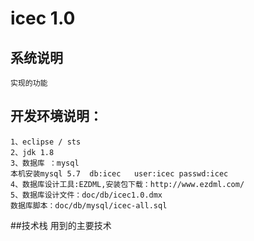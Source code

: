 # icec 1.0
## 系统说明
	实现的功能
## 开发环境说明：
	1、eclipse / sts
	2、jdk 1.8
	3、数据库 ：mysql   
	本机安装mysql 5.7  db:icec   user:icec passwd:icec
	4、数据库设计工具:EZDML,安装包下载：http://www.ezdml.com/
	5、数据库设计文件：doc/db/icec1.0.dmx
	数据库脚本：doc/db/mysql/icec-all.sql
	
	
##技术栈 
	用到的主要技术


	
	
	
